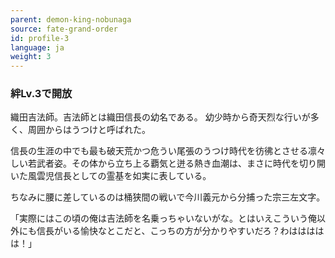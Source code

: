 ```yaml
---
parent: demon-king-nobunaga
source: fate-grand-order
id: profile-3
language: ja
weight: 3
---
```


### 絆Lv.3で開放

織田吉法師。吉法師とは織田信長の幼名である。
幼少時から奇天烈な行いが多く、周囲からはうつけと呼ばれた。

信長の生涯の中でも最も破天荒かつ危うい尾張のうつけ時代を彷彿とさせる凛々しい若武者姿。その体から立ち上る覇気と迸る熱き血潮は、まさに時代を切り開いた風雲児信長としての霊基を如実に表している。

ちなみに腰に差しているのは桶狭間の戦いで今川義元から分捕った宗三左文字。

「実際にはこの頃の俺は吉法師を名乗っちゃいないがな。とはいえこういう俺以外にも信長がいる愉快なとこだと、こっちの方が分かりやすいだろ？わははははは！」
